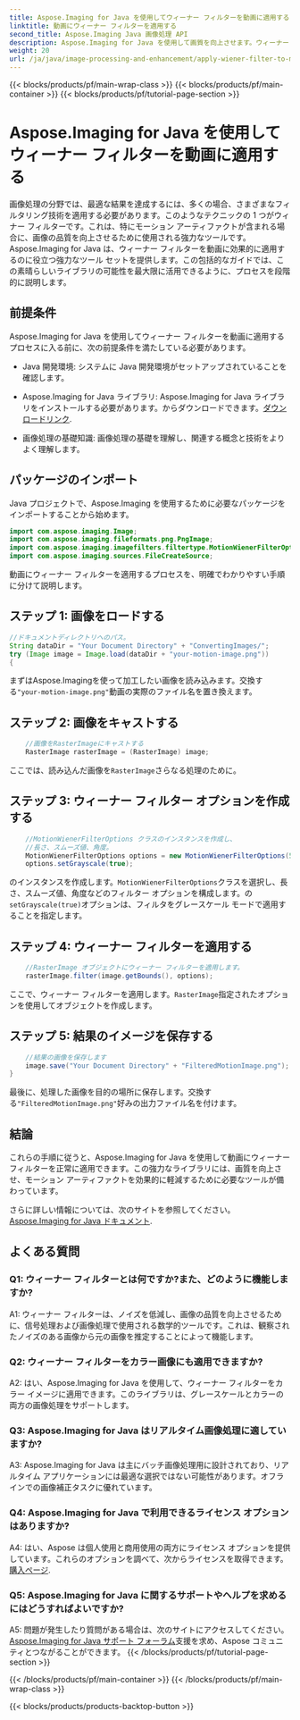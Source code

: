 ```yaml
---
title: Aspose.Imaging for Java を使用してウィーナー フィルターを動画に適用する
linktitle: 動画にウィーナー フィルターを適用する
second_title: Aspose.Imaging Java 画像処理 API
description: Aspose.Imaging for Java を使用して画質を向上させます。ウィーナー フィルターを動画に適用する方法を段階的に学習します。画像処理を最適化します。
weight: 20
url: /ja/java/image-processing-and-enhancement/apply-wiener-filter-to-motion-images/
---
```


{{< blocks/products/pf/main-wrap-class >}}
{{< blocks/products/pf/main-container >}}
{{< blocks/products/pf/tutorial-page-section >}}

# Aspose.Imaging for Java を使用してウィーナー フィルターを動画に適用する


画像処理の分野では、最適な結果を達成するには、多くの場合、さまざまなフィルタリング技術を適用する必要があります。このようなテクニックの 1 つがウィナー フィルターです。これは、特にモーション アーティファクトが含まれる場合に、画像の品質を向上させるために使用される強力なツールです。 Aspose.Imaging for Java は、ウィーナー フィルターを動画に効果的に適用するのに役立つ強力なツール セットを提供します。この包括的なガイドでは、この素晴らしいライブラリの可能性を最大限に活用できるように、プロセスを段階的に説明します。

## 前提条件

Aspose.Imaging for Java を使用してウィーナー フィルターを動画に適用するプロセスに入る前に、次の前提条件を満たしている必要があります。

- Java 開発環境: システムに Java 開発環境がセットアップされていることを確認します。

-  Aspose.Imaging for Java ライブラリ: Aspose.Imaging for Java ライブラリをインストールする必要があります。からダウンロードできます。[ダウンロードリンク](https://releases.aspose.com/imaging/java/).

- 画像処理の基礎知識: 画像処理の基礎を理解し、関連する概念と技術をよりよく理解します。

## パッケージのインポート

Java プロジェクトで、Aspose.Imaging を使用するために必要なパッケージをインポートすることから始めます。

```java
import com.aspose.imaging.Image;
import com.aspose.imaging.fileformats.png.PngImage;
import com.aspose.imaging.imagefilters.filtertype.MotionWienerFilterOptions;
import com.aspose.imaging.sources.FileCreateSource;
```

動画にウィーナー フィルターを適用するプロセスを、明確でわかりやすい手順に分けて説明します。

## ステップ 1: 画像をロードする

```java
//ドキュメントディレクトリへのパス。
String dataDir = "Your Document Directory" + "ConvertingImages/";
try (Image image = Image.load(dataDir + "your-motion-image.png"))
{
```

まずはAspose.Imagingを使って加工したい画像を読み込みます。交換する`"your-motion-image.png"`動画の実際のファイル名を置き換えます。

## ステップ 2: 画像をキャストする

```java
    //画像をRasterImageにキャストする
    RasterImage rasterImage = (RasterImage) image;
```

ここでは、読み込んだ画像を`RasterImage`さらなる処理のために。

## ステップ 3: ウィーナー フィルター オプションを作成する

```java
    //MotionWienerFilterOptions クラスのインスタンスを作成し、
    //長さ、スムーズ値、角度。
    MotionWienerFilterOptions options = new MotionWienerFilterOptions(50, 9, 90);
    options.setGrayscale(true);
```

のインスタンスを作成します。`MotionWienerFilterOptions`クラスを選択し、長さ、スムーズ値、角度などのフィルター オプションを構成します。の`setGrayscale(true)`オプションは、フィルタをグレースケール モードで適用することを指定します。

## ステップ 4: ウィーナー フィルターを適用する

```java
    //RasterImage オブジェクトにウィーナー フィルターを適用します。
    rasterImage.filter(image.getBounds(), options);
```

ここで、ウィーナー フィルターを適用します。`RasterImage`指定されたオプションを使用してオブジェクトを作成します。

## ステップ 5: 結果のイメージを保存する

```java
    //結果の画像を保存します
    image.save("Your Document Directory" + "FilteredMotionImage.png");
}
```

最後に、処理した画像を目的の場所に保存します。交換する`"FilteredMotionImage.png"`好みの出力ファイル名を付けます。

## 結論

これらの手順に従うと、Aspose.Imaging for Java を使用して動画にウィーナー フィルターを正常に適用できます。この強力なライブラリには、画質を向上させ、モーション アーティファクトを効果的に軽減するために必要なツールが備わっています。

さらに詳しい情報については、次のサイトを参照してください。[Aspose.Imaging for Java ドキュメント](https://reference.aspose.com/imaging/java/).

## よくある質問

### Q1: ウィーナー フィルターとは何ですか?また、どのように機能しますか?

A1: ウィーナー フィルターは、ノイズを低減し、画像の品質を向上させるために、信号処理および画像処理で使用される数学的ツールです。これは、観察されたノイズのある画像から元の画像を推定することによって機能します。

### Q2: ウィーナー フィルターをカラー画像にも適用できますか?

A2: はい、Aspose.Imaging for Java を使用して、ウィーナー フィルターをカラー イメージに適用できます。このライブラリは、グレースケールとカラーの両方の画像処理をサポートします。

### Q3: Aspose.Imaging for Java はリアルタイム画像処理に適していますか?

A3: Aspose.Imaging for Java は主にバッチ画像処理用に設計されており、リアルタイム アプリケーションには最適な選択ではない可能性があります。オフラインでの画像補正タスクに優れています。

### Q4: Aspose.Imaging for Java で利用できるライセンス オプションはありますか?

 A4: はい、Aspose は個人使用と商用使用の両方にライセンス オプションを提供しています。これらのオプションを調べて、次からライセンスを取得できます。[購入ページ](https://purchase.aspose.com/buy).

### Q5: Aspose.Imaging for Java に関するサポートやヘルプを求めるにはどうすればよいですか?

 A5: 問題が発生したり質問がある場合は、次のサイトにアクセスしてください。[Aspose.Imaging for Java サポート フォーラム](https://forum.aspose.com/)支援を求め、Aspose コミュニティとつながることができます。
{{< /blocks/products/pf/tutorial-page-section >}}

{{< /blocks/products/pf/main-container >}}
{{< /blocks/products/pf/main-wrap-class >}}

{{< blocks/products/products-backtop-button >}}
